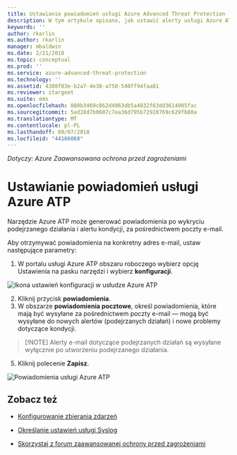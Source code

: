 ```yaml
---
title: Ustawianie powiadomień usługi Azure Advanced Threat Protection | Dokumentacja firmy Microsoft
description: W tym artykule opisano, jak ustawić alerty usługi Azure ATP, dzięki czemu użytkownik jest powiadamiany o wykryciu podejrzanych działań.
keywords: ''
author: rkarlin
ms.author: rkarlin
manager: mbaldwin
ms.date: 2/21/2018
ms.topic: conceptual
ms.prod: ''
ms.service: azure-advanced-threat-protection
ms.technology: ''
ms.assetid: 4308f03e-b2a7-4e38-a750-540ff94faa81
ms.reviewer: itargoet
ms.suite: ems
ms.openlocfilehash: 080b3469c862d4063db5a4832f63dd3614905fac
ms.sourcegitcommit: 5ad28d7b0607c7ea36d795b72928769c629fb80a
ms.translationtype: MT
ms.contentlocale: pl-PL
ms.lasthandoff: 09/07/2018
ms.locfileid: "44166068"
---
```

*Dotyczy: Azure Zaawansowana ochrona przed zagrożeniami*


# <a name="set-azure-atp-notifications"></a>Ustawianie powiadomień usługi Azure ATP

Narzędzie Azure ATP może generować powiadomienia po wykryciu podejrzanego działania i alertu kondycji, za pośrednictwem poczty e-mail. 

Aby otrzymywać powiadomienia na konkretny adres e-mail, ustaw następujące parametry:


1. W portalu usługi Azure ATP obszaru roboczego wybierz opcję Ustawienia na pasku narzędzi i wybierz **konfiguracji**.

![Ikona ustawień konfiguracji w usłudze Azure ATP](media/atp-config-menu.png)

2. Kliknij przycisk **powiadomienia**.
3. W obszarze **powiadomienia pocztowe**, określ powiadomienia, które mają być wysyłane za pośrednictwem poczty e-mail — mogą być wysyłane do nowych alertów (podejrzanych działań) i nowe problemy dotyczące kondycji. 
 
 >  [!NOTE]
 >   Alerty e-mail dotyczące podejrzanych działań są wysyłane wyłącznie po utworzeniu podejrzanego działania.

5. Kliknij polecenie **Zapisz**.

 ![Powiadomienia usługi Azure ATP](media/atp-notifications.png)



## <a name="see-also"></a>Zobacz też

- [Konfigurowanie zbierania zdarzeń](configure-event-collection.md)

- [Określanie ustawień usługi Syslog](setting-syslog.md)
- [Skorzystaj z forum zaawansowanej ochrony przed zagrożeniami](https://aka.ms/azureatpcommunity)